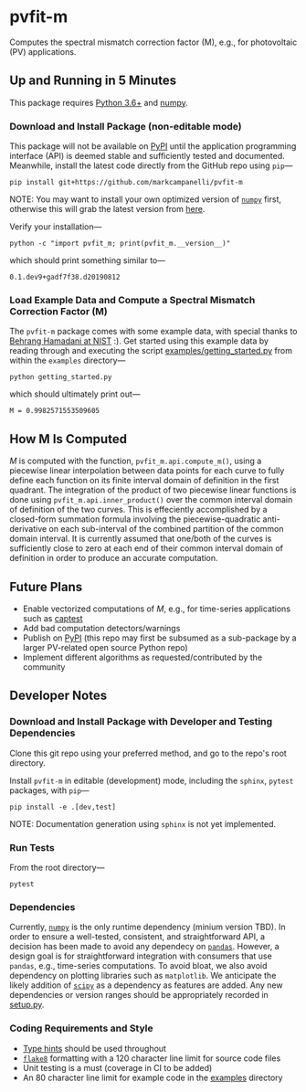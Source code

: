 # pvfit-m
Computes the spectral mismatch correction factor (M), e.g., for photovoltaic (PV) applications.

## Up and Running in 5 Minutes
This package requires [Python 3.6+](https://www.python.org/) and [numpy](https://www.numpy.org/).

### Download and Install Package (non-editable mode)
This package will not be available on [PyPI](https://pypi.org/) until the application programming interface (API) is
deemed stable and sufficiently tested and documented. Meanwhile, install the latest code directly from the GitHub repo using `pip`—
```terminal
pip install git+https://github.com/markcampanelli/pvfit-m
```
NOTE: You may want to install your own optimized version of [`numpy`](https://www.numpy.org/) first, otherwise this will grab the latest version from [here](https://pypi.org/project/numpy/).

Verify your installation—
```terminal
python -c "import pvfit_m; print(pvfit_m.__version__)"
```
which should print something similar to—
```terminal
0.1.dev9+gadf7f38.d20190812
```

### Load Example Data and Compute a Spectral Mismatch Correction Factor (M)

The `pvfit-m` package comes with some example data, with special thanks to [Behrang Hamadani at NIST](https://www.nist.gov/people/behrang-hamadani) :). Get started
using this example data by reading through and executing the script
[examples/getting_started.py](examples/getting_started.py) from within the `examples` directory—
```terminal
python getting_started.py
```
which should ultimately print out—
```terminal
M = 0.9982571553509605
```

## How M Is Computed
_M_ is computed with the function, `pvfit_m.api.compute_m()`, using a piecewise linear interpolation between data points
for each curve to fully define each function on its finite interval domain of definition in the first quadrant. The
integration of the product of two piecewise linear functions is done using `pvfit_m.api.inner_product()` over the common
interval domain of definition of the two curves. This is effeciently accomplished by a closed-form summation formula
involving the piecewise-quadratic anti-derivative on each sub-interval of the combined partition of the common domain
interval. It is currently assumed that one/both of the curves is sufficiently close to zero at each end of their common
interval domain of definition in order to produce an accurate computation.

## Future Plans

- Enable vectorized computations of _M_, e.g., for time-series applications such as
[captest](https://github.com/pvcaptest/pvcaptest/)
- Add bad computation detectors/warnings
- Publish on [PyPI](https://pypi.org/) (this repo may first be subsumed as a sub-package by a larger PV-related open
source Python repo)
- Implement different algorithms as requested/contributed by the community

## Developer Notes

### Download and Install Package with Developer and Testing Dependencies

Clone this git repo using your preferred method, and go to the repo's root directory.

Install `pvfit-m` in editable (development) mode, including the `sphinx`, `pytest` packages, with `pip`—
```terminal
pip install -e .[dev,test]
```
NOTE: Documentation generation using `sphinx` is not yet implemented.

### Run Tests
From the root directory—
```terminal
pytest
```

### Dependencies

Currently, [`numpy`](https://www.numpy.org/) is the only runtime dependency (minium version TBD). In order to ensure a
well-tested, consistent, and straightforward API, a decision has been made to avoid any dependecy on
[`pandas`](https://pandas.pydata.org/). However, a design goal is for straightforward integration with consumers that
use `pandas`, e.g., time-series computations. To avoid bloat, we also avoid dependency on plotting libraries  such as `matplotlib`. We anticipate the likely addition
of [`scipy`](https://www.scipy.org/) as a dependency as features are added. Any new dependencies or version ranges
should be appropriately recorded in [setup.py](setup.py).

### Coding Requirements and Style

- [Type hints](https://docs.python.org/3/library/typing.html) should be used throughout
- [`flake8`](http://flake8.pycqa.org/en/latest/) formatting with a 120 character line limit for source code files
- Unit testing is a must (coverage in CI to be added)
- An 80 character line limit for example code in the [examples](examples) directory
